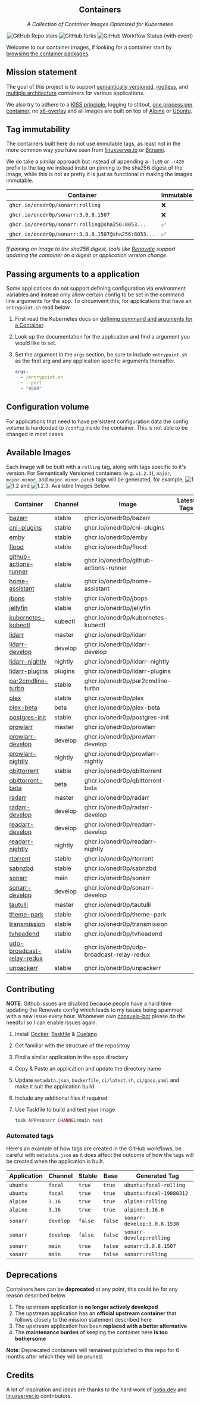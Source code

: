 <!---
NOTE: AUTO-GENERATED FILE
to edit this file, instead edit its template at: ./github/scripts/templates/README.md.j2
-->
<div align="center">


## Containers

_A Collection of Container Images Optimized for Kubernetes_

</div>

<div align="center">

![GitHub Repo stars](https://img.shields.io/github/stars/onedr0p/containers?style=for-the-badge)
![GitHub forks](https://img.shields.io/github/forks/onedr0p/containers?style=for-the-badge)
![GitHub Workflow Status (with event)](https://img.shields.io/github/actions/workflow/status/onedr0p/containers/release-scheduled.yaml?style=for-the-badge&label=Scheduled%20Release)

</div>

Welcome to our container images, if looking for a container start by [browsing the container packages](https://github.com/onedr0p?tab=packages&repo_name=containers).

## Mission statement

The goal of this project is to support [semantically versioned](https://semver.org/), [rootless](https://rootlesscontaine.rs/), and [multiple architecture](https://www.docker.com/blog/multi-arch-build-and-images-the-simple-way/) containers for various applications.

We also try to adhere to a [KISS principle](https://en.wikipedia.org/wiki/KISS_principle), logging to stdout, [one process per container](https://testdriven.io/tips/59de3279-4a2d-4556-9cd0-b444249ed31e/), no [s6-overlay](https://github.com/just-containers/s6-overlay) and all images are built on top of [Alpine](https://hub.docker.com/_/alpine) or [Ubuntu](https://hub.docker.com/_/ubuntu).

## Tag immutability

The containers built here do not use immutable tags, as least not in the more common way you have seen from [linuxserver.io](https://fleet.linuxserver.io/) or [Bitnami](https://bitnami.com/stacks/containers).

We do take a similar approach but instead of appending a `-ls69` or `-r420` prefix to the tag we instead insist on pinning to the sha256 digest of the image, while this is not as pretty it is just as functional in making the images immutable.

| Container                                          | Immutable |
|----------------------------------------------------|-----------|
| `ghcr.io/onedr0p/sonarr:rolling`                   | ❌         |
| `ghcr.io/onedr0p/sonarr:3.0.8.1507`                | ❌         |
| `ghcr.io/onedr0p/sonarr:rolling@sha256:8053...`    | ✅         |
| `ghcr.io/onedr0p/sonarr:3.0.8.1507@sha256:8053...` | ✅         |

_If pinning an image to the sha256 digest, tools like [Renovate](https://github.com/renovatebot/renovate) support updating the container on a digest or application version change._

## Passing arguments to a application

Some applications do not support defining configuration via environment variables and instead only allow certain config to be set in the command line arguments for the app. To circumvent this, for applications that have an `entrypoint.sh` read below.

1. First read the Kubernetes docs on [defining command and arguments for a Container](https://kubernetes.io/docs/tasks/inject-data-application/define-command-argument-container/).
2. Look up the documentation for the application and find a argument you would like to set.
3. Set the argument in the `args` section, be sure to include `entrypoint.sh` as the first arg and any application specific arguments thereafter.

    ```yaml
    args:
      - /entrypoint.sh
      - --port
      - "8080"
    ```

## Configuration volume

For applications that need to have persistent configuration data the config volume is hardcoded to `/config` inside the container. This is not able to be changed in most cases.

## Available Images

Each Image will be built with a `rolling` tag, along with tags specific to it's version. For Semantically Versioned containers (e.g. `v1.2.3`), `major`, `major.minor`, and `major.minor.patch` tags will be generated, for example, ![1](https://img.shields.io/badge/1-blue?style=flat-square) ![1.2](https://img.shields.io/badge/1.2-blue?style=flat-square) and ![1.2.3](https://img.shields.io/badge/1.2.3-blue?style=flat-square). Available Images Below.

Container | Channel | Image | Latest Tags
--- | --- | --- | ---
[bazarr]() | stable | ghcr.io/onedr0p/bazarr |
[cni-plugins]() | stable | ghcr.io/onedr0p/cni-plugins |
[emby]() | stable | ghcr.io/onedr0p/emby |
[flood]() | stable | ghcr.io/onedr0p/flood |
[github-actions-runner]() | stable | ghcr.io/onedr0p/github-actions-runner |
[home-assistant]() | stable | ghcr.io/onedr0p/home-assistant |
[jbops]() | stable | ghcr.io/onedr0p/jbops |
[jellyfin]() | stable | ghcr.io/onedr0p/jellyfin |
[kubernetes-kubectl]() | kubectl | ghcr.io/onedr0p/kubernetes-kubectl |
[lidarr]() | master | ghcr.io/onedr0p/lidarr |
[lidarr-develop]() | develop | ghcr.io/onedr0p/lidarr-develop |
[lidarr-nightly]() | nightly | ghcr.io/onedr0p/lidarr-nightly |
[lidarr-plugins]() | plugins | ghcr.io/onedr0p/lidarr-plugins |
[par2cmdline-turbo]() | stable | ghcr.io/onedr0p/par2cmdline-turbo |
[plex]() | stable | ghcr.io/onedr0p/plex |
[plex-beta]() | beta | ghcr.io/onedr0p/plex-beta |
[postgres-init]() | stable | ghcr.io/onedr0p/postgres-init |
[prowlarr]() | master | ghcr.io/onedr0p/prowlarr |
[prowlarr-develop]() | develop | ghcr.io/onedr0p/prowlarr-develop |
[prowlarr-nightly]() | nightly | ghcr.io/onedr0p/prowlarr-nightly |
[qbittorrent]() | stable | ghcr.io/onedr0p/qbittorrent |
[qbittorrent-beta]() | beta | ghcr.io/onedr0p/qbittorrent-beta |
[radarr]() | master | ghcr.io/onedr0p/radarr |
[radarr-develop]() | develop | ghcr.io/onedr0p/radarr-develop |
[readarr-develop]() | develop | ghcr.io/onedr0p/readarr-develop |
[readarr-nightly]() | nightly | ghcr.io/onedr0p/readarr-nightly |
[rtorrent]() | stable | ghcr.io/onedr0p/rtorrent |
[sabnzbd]() | stable | ghcr.io/onedr0p/sabnzbd |
[sonarr]() | main | ghcr.io/onedr0p/sonarr |
[sonarr-develop]() | develop | ghcr.io/onedr0p/sonarr-develop |
[tautulli]() | master | ghcr.io/onedr0p/tautulli |
[theme-park]() | stable | ghcr.io/onedr0p/theme-park |
[transmission]() | stable | ghcr.io/onedr0p/transmission |
[tvheadend]() | stable | ghcr.io/onedr0p/tvheadend |
[udp-broadcast-relay-redux]() | stable | ghcr.io/onedr0p/udp-broadcast-relay-redux |
[unpackerr]() | stable | ghcr.io/onedr0p/unpackerr |


## Contributing

**NOTE**: Github issues are disabled because people have a hard time updating the Renovate config which leads to my issues being spammed with a new issue every hour. Whomever own [consuela-bot](https://github.com/apps/consuela-bot) please do the needful so I can enable issues again.

1. Install [Docker](https://docs.docker.com/get-docker/), [Taskfile](https://taskfile.dev/) & [Cuelang](https://cuelang.org/)
2. Get familiar with the structure of the repositroy
3. Find a similar application in the apps directory
4. Copy & Paste an application and update the directory name
5. Update `metadata.json`, `Dockerfile`, `ci/latest.sh`, `ci/goss.yaml` and make it suit the application build
6. Include any additional files if required
7. Use Taskfile to build and test your image

    ```ruby
    task APP=sonarr CHANNEL=main test
    ```

### Automated tags

Here's an example of how tags are created in the GitHub workflows, be careful with `metadata.json` as it does affect the outcome of how the tags will be created when the application is built.

| Application | Channel   | Stable  | Base    | Generated Tag               |
|-------------|-----------|---------|---------|-----------------------------|
| `ubuntu`    | `focal`   | `true`  | `true`  | `ubuntu:focal-rolling`      |
| `ubuntu`    | `focal`   | `true`  | `true`  | `ubuntu:focal-19880312`     |
| `alpine`    | `3.16`    | `true`  | `true`  | `alpine:rolling`            |
| `alpine`    | `3.16`    | `true`  | `true`  | `alpine:3.16.0`             |
| `sonarr`    | `develop` | `false` | `false` | `sonarr-develop:3.0.8.1538` |
| `sonarr`    | `develop` | `false` | `false` | `sonarr-develop:rolling`    |
| `sonarr`    | `main`    | `true`  | `false` | `sonarr:3.0.8.1507`         |
| `sonarr`    | `main`    | `true`  | `false` | `sonarr:rolling`            |

## Deprecations

Containers here can be **deprecated** at any point, this could be for any reason described below.

1. The upstream application is **no longer actively developed**
2. The upstream application has an **official upstream container** that follows closely to the mission statement described here
3. The upstream application has been **replaced with a better alternative**
4. The **maintenance burden** of keeping the container here **is too bothersome**

**Note**: Deprecated containers will remained published to this repo for 6 months after which they will be pruned.
## Credits

A lot of inspiration and ideas are thanks to the hard work of [hotio.dev](https://hotio.dev/) and [linuxserver.io](https://www.linuxserver.io/) contributors.
